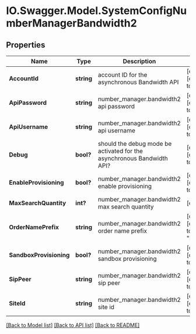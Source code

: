# IO.Swagger.Model.SystemConfigNumberManagerBandwidth2
## Properties

Name | Type | Description | Notes
------------ | ------------- | ------------- | -------------
**AccountId** | **string** | account ID for the asynchronous Bandwidth API | [optional] [default to ""]
**ApiPassword** | **string** | number_manager.bandwidth2 api password | [optional] [default to ""]
**ApiUsername** | **string** | number_manager.bandwidth2 api username | [optional] [default to ""]
**Debug** | **bool?** | should the debug mode be activated for the asynchronous Bandwidth API? | [optional] [default to false]
**EnableProvisioning** | **bool?** | number_manager.bandwidth2 enable provisioning | [optional] [default to true]
**MaxSearchQuantity** | **int?** | number_manager.bandwidth2 max search quantity | [optional] 
**OrderNamePrefix** | **string** | number_manager.bandwidth2 order name prefix | [optional] [default to "Kazoo"]
**SandboxProvisioning** | **bool?** | number_manager.bandwidth2 sandbox provisioning | [optional] [default to true]
**SipPeer** | **string** | number_manager.bandwidth2 sip peer | [optional] [default to ""]
**SiteId** | **string** | number_manager.bandwidth2 site id | [optional] [default to ""]

[[Back to Model list]](../README.md#documentation-for-models) [[Back to API list]](../README.md#documentation-for-api-endpoints) [[Back to README]](../README.md)


